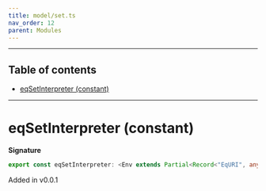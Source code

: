 ```yaml
---
title: model/set.ts
nav_order: 12
parent: Modules
---
```


---

<h2 class="text-delta">Table of contents</h2>

- [eqSetInterpreter (constant)](#eqsetinterpreter-constant)

---

# eqSetInterpreter (constant)

**Signature**

```ts
export const eqSetInterpreter: <Env extends Partial<Record<"EqURI", any>>>() => ModelAlgebraSet1<"EqURI", Env> = ...
```

Added in v0.0.1
